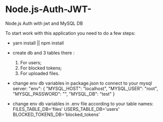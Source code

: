 # Node.js-Auth-JWT-
Node.js Auth with jwt and MySQL DB

To start work with this application you need to do a few steps:

- yarn install || npm install

- create db and 3 tables there : 
  1. For users;
  2. For blocked tokens; 
  3. For uploaded files.
  
- change env db variables in package.json to connect to your mysql server:
    "env": {
       "MYSQL_HOST": "localhost",
       "MYSQL_USER": "root",
       "MYSQL_PASSWORD": "",
       "MYSQL_DB": "test"
     }
  
- change env db variables in .env file according to your table names:
    FILES_TABLE_DB='files'
    USERS_TABLE_DB='users'
    BLOCKED_TOKENS_DB='blocked_tokens'
